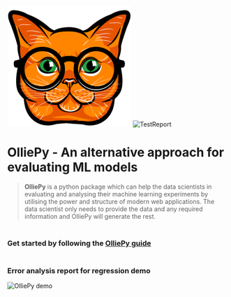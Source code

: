 
![OlliePy logo](./sphinxSource/source/_static/imgs/logo.png)
![TestReport](https://github.com/ahmed-mohamed-sn/olliePy/workflows/TestReport/badge.svg?branch=master)
# OlliePy - An alternative approach for evaluating ML models
> **OlliePy** is a python package which can help the data scientists in
> evaluating and analysing their machine learning experiments by
> utilising the power and structure of modern web applications. 
> The data scientist only needs to provide the data and any required 
> information and OlliePy will generate the rest.

### <br/>Get started by following the [**OlliePy** guide](https://ahmed-mohamed-sn.github.io/olliePy/)

### <br/>Error analysis report for regression demo
![OlliePy demo](./sphinxSource/source/_static/imgs/error-analysis-regression-demo.gif)
